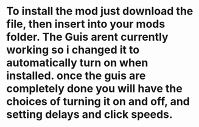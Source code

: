 # To install the mod just download the file, then insert into your mods folder. The Guis arent currently working so i changed it to automatically turn on when installed. once the guis are completely done you will have the choices of turning it on and off, and setting delays and click speeds.
